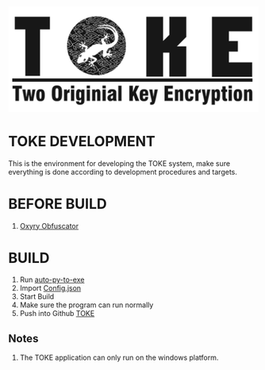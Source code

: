 !["Two Original Key Encryption"](./Documentation/LOGO%20PANJANG%20WITH%20BG.png "Two Original Key Encryption")

# TOKE DEVELOPMENT 
This is the environment for developing the TOKE system, make sure everything is done according to development procedures and targets.

# BEFORE BUILD
1. [Oxyry Obfuscator](https://pyob.oxyry.com/)

# BUILD
1. Run [auto-py-to-exe](https://github.com/brentvollebregt/auto-py-to-exe)
2. Import [Config.json](https://github.com/rahmatagungj/toke-dev/blob/main/config.json)
3. Start Build
4. Make sure the program can run normally
5. Push into Github [TOKE](https://github.com/rahmatagungj/toke)

## Notes
1. The TOKE application can only run on the windows platform.
